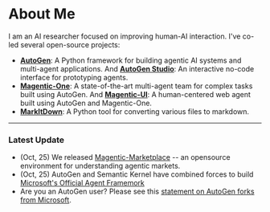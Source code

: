 # About Me

I am an AI researcher focused on improving human-AI interaction. I've co-led several open-source projects:

- **[AutoGen](https://aka.ms/autogen-gh)**: A Python framework for building agentic AI systems and multi-agent applications. And **[AutoGen Studio](https://github.com/microsoft/autogen/tree/main/python/packages/autogen-studio)**: An interactive no-code interface for prototyping agents.
- **[Magentic-One](https://aka.ms/magentic-one)**: A state-of-the-art multi-agent team for complex tasks built using AutoGen. And **[Magentic-UI](https://github.com/microsoft/magentic-ui)**: A human-centered web agent built using AutoGen and Magentic-One.
- **[MarkItDown](https://github.com/microsoft/markitdown)**: A Python tool for converting various files to markdown.

---

### Latest Update

- (Oct, 25) We released [Magentic-Marketplace](https://github.com/microsoft/multi-agent-marketplace) -- an opensource environment for understanding agentic markets.
- (Oct, 25) AutoGen and Semantic Kernel have combined forces to build [Microsoft's Official Agent Framemork](https://github.com/microsoft/agent-framework)
- Are you an AutoGen user? Please see this [statement on AutoGen forks from Microsoft](https://github.com/microsoft/autogen/discussions/4217).
